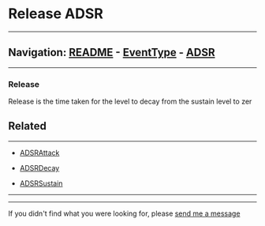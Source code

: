 # Release ADSR


---
Navigation: [README](README.md) - [EventType](EventType.md) - [ADSR](ADSR.md)
---







---


### Release

Release is the time taken for the level to decay from the sustain level to zer






### 











## Related
---

- [ADSRAttack](ADSRAttack.md)

- [ADSRDecay](ADSRDecay.md)

- [ADSRSustain](ADSRSustain.md)

---


---

If you didn't find what you were looking for, please [send me a message](mailto:contact+help@haptrix.com)